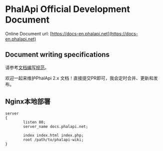 # PhalApi Official Development Document

Online Document url: [https://docs-en.phalapi.net](https://docs-en.phalapi.net)

## Document writing specifications

请参考[文档编写规范](http://git.oschina.net/dogstar/phalapi-wiki/blob/master/guide.md)。

欢迎一起来维护PhalApi 2.x 文档！直接提交PR即可，我会定时合并、更新和发布。

## Nginx本地部署

```
server
{
        listen 80;
        server_name docs.phalapi.net;

        index index.html index.php;
        root /path/to/phalapi-wiki;
}
```
